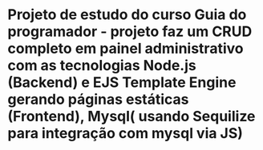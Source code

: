 # Projeto de estudo do curso Guia do programador - projeto faz um CRUD completo em painel administrativo com as tecnologias Node.js (Backend) e EJS Template Engine gerando páginas estáticas (Frontend), Mysql( usando Sequilize para integração com mysql via JS)